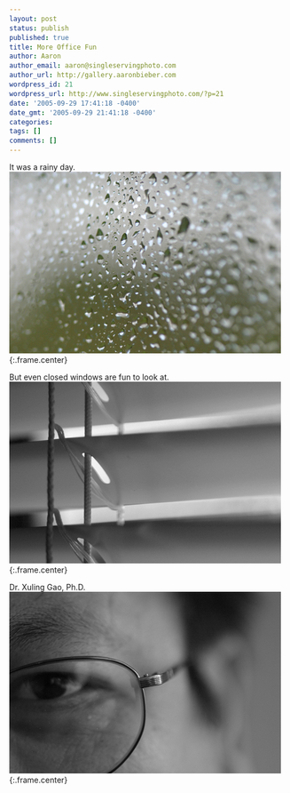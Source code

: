 ```yaml
---
layout: post
status: publish
published: true
title: More Office Fun
author: Aaron
author_email: aaron@singleservingphoto.com
author_url: http://gallery.aaronbieber.com
wordpress_id: 21
wordpress_url: http://www.singleservingphoto.com/?p=21
date: '2005-09-29 17:41:18 -0400'
date_gmt: '2005-09-29 21:41:18 -0400'
categories:
tags: []
comments: []
---
```

It was a rainy day.\
 ![](/ssp/29sept05-06.jpg){:.frame.center}

But even closed windows are fun to look at.\
 ![](/ssp/29sept05-05.jpg){:.frame.center}

Dr. Xuling Gao, Ph.D.\
 ![](/ssp/29sept05-04.jpg){:.frame.center}
